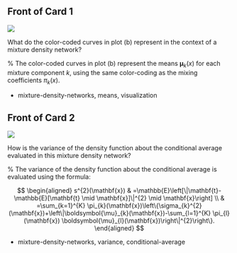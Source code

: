 ## Front of Card 1

![](https://cdn.mathpix.com/cropped/2024_05_26_6a9b15d90f257837d782g-1.jpg?height=425&width=415&top_left_y=234&top_left_x=679)

What do the color-coded curves in plot (b) represent in the context of a mixture density network?

%
The color-coded curves in plot (b) represent the means $\boldsymbol{\mu}_{k}(x)$ for each mixture component $k$, using the same color-coding as the mixing coefficients $\pi_{k}(x)$.

- mixture-density-networks, means, visualization

## Front of Card 2

![](https://cdn.mathpix.com/cropped/2024_05_26_6a9b15d90f257837d782g-1.jpg?height=425&width=415&top_left_y=234&top_left_x=679)

How is the variance of the density function about the conditional average evaluated in this mixture density network?

%
The variance of the density function about the conditional average is evaluated using the formula:

$$
\begin{aligned}
s^{2}(\mathbf{x}) & =\mathbb{E}\left[\|\mathbf{t}-\mathbb{E}[\mathbf{t} \mid \mathbf{x}]\|^{2} \mid \mathbf{x}\right] \\
& =\sum_{k=1}^{K} \pi_{k}(\mathbf{x})\left\{\sigma_{k}^{2}(\mathbf{x})+\left\|\boldsymbol{\mu}_{k}(\mathbf{x})-\sum_{l=1}^{K} \pi_{l}(\mathbf{x}) \boldsymbol{\mu}_{l}(\mathbf{x})\right\|^{2}\right\}.
\end{aligned}
$$

- mixture-density-networks, variance, conditional-average